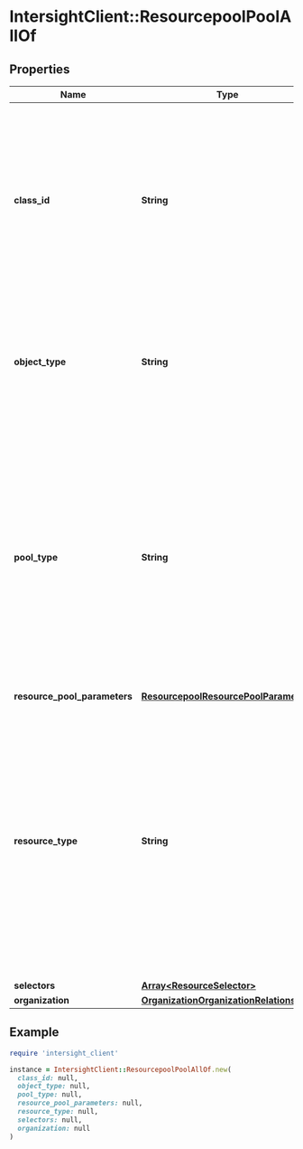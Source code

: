 # IntersightClient::ResourcepoolPoolAllOf

## Properties

| Name | Type | Description | Notes |
| ---- | ---- | ----------- | ----- |
| **class_id** | **String** | The fully-qualified name of the instantiated, concrete type. This property is used as a discriminator to identify the type of the payload when marshaling and unmarshaling data. | [default to &#39;resourcepool.Pool&#39;] |
| **object_type** | **String** | The fully-qualified name of the instantiated, concrete type. The value should be the same as the &#39;ClassId&#39; property. | [default to &#39;resourcepool.Pool&#39;] |
| **pool_type** | **String** | The resource management type in the pool, it can be either static or dynamic. * &#x60;Static&#x60; - The resources in the pool will not be changed until user manually update it. * &#x60;Dynamic&#x60; - The resources in the pool will be updated dynamically based on the condition. | [optional][default to &#39;Static&#39;] |
| **resource_pool_parameters** | [**ResourcepoolResourcePoolParameters**](ResourcepoolResourcePoolParameters.md) |  | [optional] |
| **resource_type** | **String** | The type of the resource present in the pool, example &#39;server&#39; its combination of RackUnit and Blade. * &#x60;None&#x60; - The resource cannot consider for Resource Pool. * &#x60;Server&#x60; - Resource Pool holds the server kind of resources, example - RackServer, Blade. | [optional][default to &#39;None&#39;] |
| **selectors** | [**Array&lt;ResourceSelector&gt;**](ResourceSelector.md) |  | [optional] |
| **organization** | [**OrganizationOrganizationRelationship**](OrganizationOrganizationRelationship.md) |  | [optional] |

## Example

```ruby
require 'intersight_client'

instance = IntersightClient::ResourcepoolPoolAllOf.new(
  class_id: null,
  object_type: null,
  pool_type: null,
  resource_pool_parameters: null,
  resource_type: null,
  selectors: null,
  organization: null
)
```


